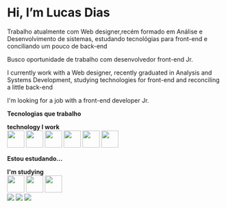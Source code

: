 <h1>Hi, I’m Lucas Dias</h1>
<p>Trabalho atualmente com Web designer,recém formado em
Análise e Desenvolvimento de sistemas, estudando tecnológias para front-end e conciliando um pouco de back-end</p>
<p>Busco oportunidade de trabalho com desenvolvedor front-end Jr.</p>
<p></p>
<p>I currently work with a Web designer, recently graduated in
Analysis and Systems Development, studying technologies for front-end and reconciling a little back-end</p>
<p></p>
<p>
I'm looking for a job with a front-end developer Jr.</p>
<p></p>
<div>
<strong>Tecnologias que trabalho</strong>
  <p><p>
  <strong>technology I work</strong>
  </br>
<img src="https://cdn.jsdelivr.net/gh/devicons/devicon/icons/html5/html5-original.svg" width="40px" height="40px" />
<img src="https://cdn.jsdelivr.net/gh/devicons/devicon/icons/css3/css3-original.svg" width="40px" height="40px" />
<img src="https://cdn.jsdelivr.net/gh/devicons/devicon/icons/javascript/javascript-original.svg" width="40px" height="40px" />
<img src="https://cdn.jsdelivr.net/gh/devicons/devicon/icons/php/php-original.svg" width="40px" height="40px" />
<img src="https://cdn.jsdelivr.net/gh/devicons/devicon/icons/mysql/mysql-plain-wordmark.svg" width="40px" height="40px" />
<img src="https://cdn.jsdelivr.net/gh/devicons/devicon/icons/git/git-original.svg" width="40px" height="40px" />
</div>

<div>
<strong>Estou estudando...</strong>
  <p></p>
  <strong>I'm studying</strong>
  </br>
<img src="https://cdn.jsdelivr.net/gh/devicons/devicon/icons/nodejs/nodejs-original.svg" width="40px" height="40px"/>
<img src="https://cdn.jsdelivr.net/gh/devicons/devicon/icons/typescript/typescript-original.svg" width="40px" height="40px"/>
<img src="https://cdn.jsdelivr.net/gh/devicons/devicon/icons/adonisjs/adonisjs-original.svg" width="40px" height="40px" />

</div>

<div>
<a href="https://instagram.com/lucasw_dias" target="_blank"><img src="https://img.shields.io/badge/-Instagram-%23E4405F?style=for-the-badge&logo=instagram&logoColor=white" target="_blank"></a>
<a href = "mailto:lucaswdias@hotmail.com"><img src="https://img.shields.io/badge/Gmail-D14836?style=for-the-badge&logo=gmail&logoColor=white" target="_blank"></a>
<a href="https://www.linkedin.com/in/lucaswdias" target="_blank"><img src="https://img.shields.io/badge/-LinkedIn-%230077B5?style=for-the-badge&logo=linkedin&logoColor=white" target="_blank"></a>   
</div>

<!---
lucaswdias/lucaswdias is a ✨ special ✨ repository because its `README.md` (this file) appears on your GitHub profile.
You can click the Preview link to take a look at your changes.
--->
